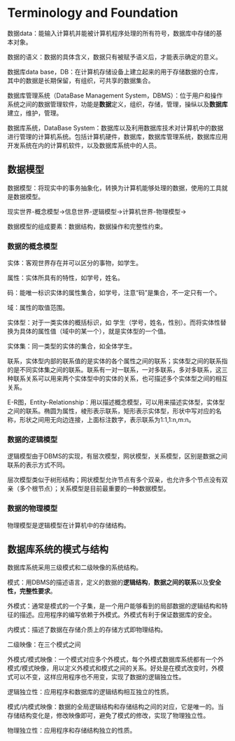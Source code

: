 # Terminology and Foundation

数据data：能输入计算机并能被计算机程序处理的所有符号，数据库中存储的基本对象。

数据的语义：数据的具体含义，数据只有被赋予语义后，才能表示确定的意义。

数据库data base，DB：在计算机存储设备上建立起来的用于存储数据的仓库，其中的数据是长期保留，有组织，可共享的数据集合。

数据库管理系统（DataBase Management System，DBMS）：位于用户和操作系统之间的数据管理软件，功能是**数据**定义，组织，存储，管理，操纵以及**数据库**建立，维护，管理。

数据库系统，DataBase System：数据库以及利用数据库技术对计算机中的数据进行管理的计算机系统。包括计算机硬件，数据库，数据库管理系统，数据库应用开发系统在内的计算机软件，以及数据库系统中的人员。

## 数据模型

数据模型：将现实中的事务抽象化，转换为计算机能够处理的数据，使用的工具就是数据模型。

现实世界-概念模型->信息世界-逻辑模型->计算机世界-物理模型->

数据模型的组成要素：数据结构，数据操作和完整性约束。

### 数据的概念模型

实体：客观世界存在并可以区分的事物，如学生。

属性：实体所具有的特性，如学号，姓名。

码：能唯一标识实体的属性集合，如学号，注意“码”是集合，不一定只有一个。

域：属性的取值范围。

实体型：对于一类实体的概括标识，如 学生（学号，姓名，性别）。而将实体性替换为具体的属性值（域中的某一个），就是实体型的一个值。

实体集：同一类型的实体的集合，如全体学生。

联系，实体型内部的联系值的是实体的各个属性之间的联系；实体型之间的联系指的是不同实体集之间的联系。联系有一对一联系，一对多联系，多对多联系，这三种联系关系可以用来两个实体型中的实体的关系，也可描述多个实体型之间的相互关系。

E-R图，Entity-Relationship：用以描述概念模型，可以用来描述实体型，实体型之间的联系。椭圆为属性，棱形表示联系，矩形表示实体型，形状中写对应的名称，形状之间用无向边连接，上面标注数字，表示联系为1:1,1:n,m:n。

### 数据的逻辑模型

逻辑模型由于DBMS的实现，有层次模型，网状模型，关系模型，区别是数据之间联系的表示方式不同。

层次模型类似于树形结构；网状模型允许节点有多个双亲，也允许多个节点没有双亲（多个根节点）；关系模型是目前最重要的一种数据模型。

### 数据的物理模型

物理模型是逻辑模型在计算机中的存储结构。

## 数据库系统的模式与结构

数据库系统采用三级模式和二级映像的系统结构。

模式：用DBMS的描述语言，定义的数据的**逻辑结构**，**数据之间的联系**以及**安全性，完整性要求**。

外模式：通常是模式的一个子集，是一个用户能够看到的局部数据的逻辑结构和特征的描述。应用程序的编写依赖于外模式。外模式有利于保证数据库的安全。

内模式：描述了数据在存储介质上的存储方式即物理结构。

二级映像：在三个模式之间

外模式/模式映像：一个模式对应多个外模式，每个外模式数据库系统都有一个外模式/模式映像，用以定义外模式和模式之间的关系。好处是在模式改变时，外模式可以不变，这样应用程序也不用变，实现了数据的逻辑独立性。

逻辑独立性：应用程序和数据库的逻辑结构相互独立的性质。

模式/内模式映像：数据的全局逻辑结构和存储结构之间的对应，它是唯一的。当存储结构变化是，修改映像即可，避免了模式的修改，实现了物理独立性。

物理独立性：应用程序和存储结构独立的性质。

